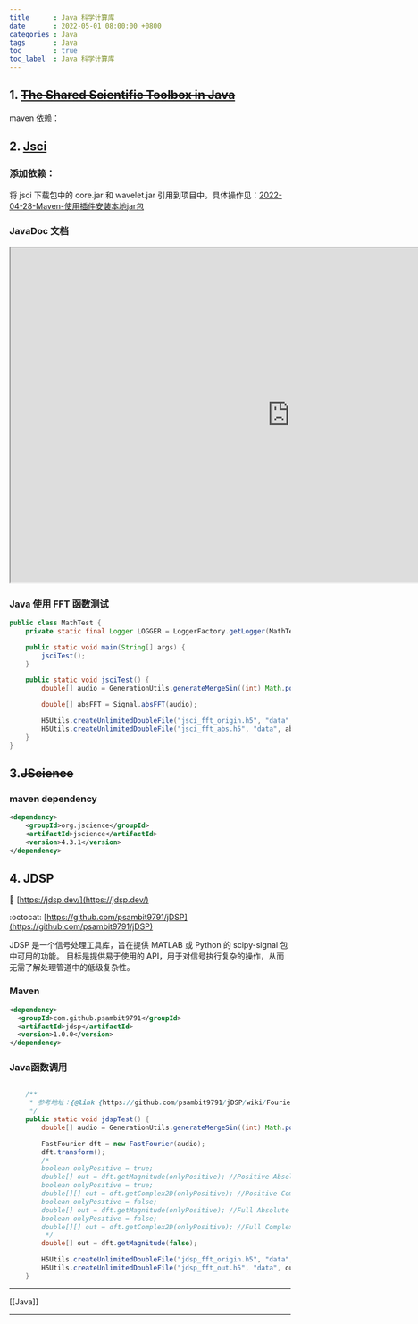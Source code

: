 ```yaml
---
title      : Java 科学计算库
date       : 2022-05-01 08:00:00 +0800
categories : Java
tags       : Java
toc        : true
toc_label  : Java 科学计算库
---
```


## 1. [~~The Shared Scientific Toolbox in Java~~](http://carsomyr.github.io/shared/javadoc/org/shared/array/AbstractComplexArray.html)

 maven 依赖：

## 2. [Jsci](http://jsci.sourceforge.net/api/JSci/maths/wavelet/Signal.html)

### 添加依赖：

将 jsci 下载包中的 core.jar 和 wavelet.jar 引用到项目中。具体操作见：[2022-04-28-Maven-使用插件安装本地jar包](/java/2022-04-28-Maven-使用插件安装本地jar包)

### JavaDoc 文档

<iframe width="1000" height="600" src="http://jsci.sourceforge.net/api/JSci/maths/wavelet/Signal.html"></iframe>

### Java 使用 FFT 函数测试

```java
public class MathTest {
    private static final Logger LOGGER = LoggerFactory.getLogger(MathTest.class);

    public static void main(String[] args) {
        jsciTest();
    }

    public static void jsciTest() {
        double[] audio = GenerationUtils.generateMergeSin((int) Math.pow(2, 15), 16000, 1, 0, 130, 30, 230, 10, 60, 304, 40);

        double[] absFFT = Signal.absFFT(audio);

        H5Utils.createUnlimitedDoubleFile("jsci_fft_origin.h5", "data", audio);
        H5Utils.createUnlimitedDoubleFile("jsci_fft_abs.h5", "data", absFFT);
    }
}
```

## 3.~~JScience~~

### maven dependency

```xml
<dependency>
    <groupId>org.jscience</groupId>
    <artifactId>jscience</artifactId>
    <version>4.3.1</version>
</dependency>
```

## 4. JDSP

:link: [https://jdsp.dev/](https://jdsp.dev/)

:octocat: [https://github.com/psambit9791/jDSP](https://github.com/psambit9791/jDSP)

JDSP 是一个信号处理工具库，旨在提供 MATLAB 或 Python 的 scipy-signal 包中可用的功能。 目标是提供易于使用的 API，用于对信号执行复杂的操作，从而无需了解处理管道中的低级复杂性。

### Maven

```xml
<dependency>
  <groupId>com.github.psambit9791</groupId>
  <artifactId>jdsp</artifactId>
  <version>1.0.0</version>
</dependency>
```

### Java函数调用

```java

    /**
     * 参考地址：{@link {https://github.com/psambit9791/jDSP/wiki/Fourier-Transforms}}
     */
    public static void jdspTest() {
        double[] audio = GenerationUtils.generateMergeSin((int) Math.pow(2, 15), 16000, 1, 0, 130, 30, 230, 10, 60, 304, 40);

        FastFourier dft = new FastFourier(audio);
        dft.transform();
        /*
        boolean onlyPositive = true;
        double[] out = dft.getMagnitude(onlyPositive); //Positive Absolute
        boolean onlyPositive = true;
        double[][] out = dft.getComplex2D(onlyPositive); //Positive Complex
        boolean onlyPositive = false;
        double[] out = dft.getMagnitude(onlyPositive); //Full Absolute
        boolean onlyPositive = false;
        double[][] out = dft.getComplex2D(onlyPositive); //Full Complex
         */
        double[] out = dft.getMagnitude(false);

        H5Utils.createUnlimitedDoubleFile("jdsp_fft_origin.h5", "data", audio);
        H5Utils.createUnlimitedDoubleFile("jdsp_fft_out.h5", "data", out);
    }
```

---

[[Java]]

---
